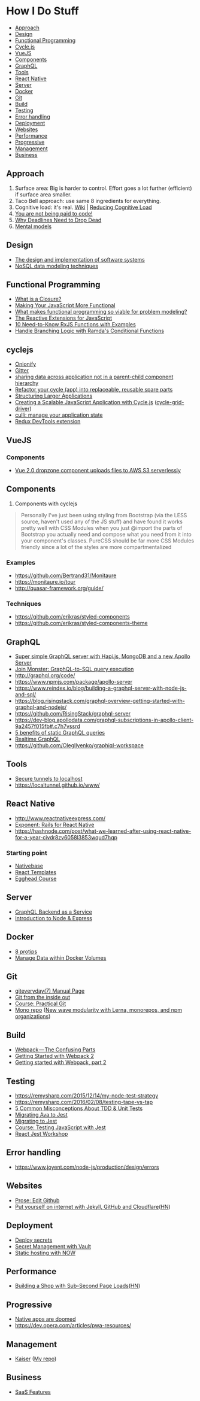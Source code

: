 # How I Do Stuff

- [Approach](#approach)
- [Design](#design)
- [Functional Programming](#functional-programming)
- [Cycle.js](#cyclejs)
- [VueJS](#vuejs)
- [Components](#components)
- [GraphQL](#graphql)
- [Tools](#tools)
- [React Native](#react-native)
- [Server](#server)
- [Docker](#docker)
- [Git](#git)
- [Build](#build)
- [Testing](#testing)
- [Error handling](#error-handling)
- [Deployment](#deployment)
- [Websites](#websites)
- [Performance](#performance)
- [Progressive](#progressive)
- [Management](#management)
- [Business](#business)


## Approach

1. Surface area: Big is harder to control. Effort goes a lot further (efficient) if surface area smaller.
2. Taco Bell approach: use same 8 ingredients for everything.
3. Cognitive load: it's real. [Wiki](https://en.wikipedia.org/wiki/Cognitive_load) | [Reducing Cognitive Load](https://blog.marvelapp.com/design-principles-reducing-cognitive-load/)
4. [You are not being paid to code!](http://bravenewgeek.com/you-are-not-paid-to-write-code/)
5. [Why Deadlines Need to Drop Dead](https://medium.com/javascript-scene/why-deadlines-need-to-drop-dead-321739ae6be1#.43nmmmhp7)
6. [Mental models](https://medium.com/@yegg/mental-models-i-find-repeatedly-useful-936f1cc405d#.6frdlkfyb)

## Design

- [The design and implementation of software systems](http://zsck.co/2016/03/31/the-design-and-implementation-of-software-systems/)
- [NoSQL data modeling techniques](https://highlyscalable.wordpress.com/2012/03/01/nosql-data-modeling-techniques/)

## Functional Programming

- [What is a Closure?](https://medium.com/javascript-scene/master-the-javascript-interview-what-is-a-closure-b2f0d2152b36#.w1dsbzj5c)
- [Making Your JavaScript More Functional](https://adam.merrifield.ca/2016/11/01/making-your-javascript-more-functional/)
- [What makes functional programming so viable for problem modeling?](https://github.com/staltz/ama/issues/4)
- [The Reactive Extensions for JavaScript](https://github.com/Reactive-Extensions/RxJS)
- [10 Need-to-Know RxJS Functions with Examples](https://www.sitepoint.com/rxjs-functions-with-examples/)
- [Handle Branching Logic with Ramda's Conditional Functions](https://egghead.io/lessons/javascript-handle-branching-logic-with-ramda-s-conditional-functions)


## cyclejs


- [Onionify](https://github.com/staltz/cycle-onionify)
- [Gitter](https://gitter.im/cyclejs/cyclejs)
- [sharing data across application not in a parent-child component hierarchy](https://github.com/staltz/cycle-onionify/issues/3#issuecomment-254655941)
- [Refactor your cycle (app) into replaceable, reusable spare parts](https://journal.artfuldev.com/stop-breaking-your-head-refactor-your-cycle-app-into-replaceable-reusable-spare-parts-now-e10affed4e7d#.j2cnyxdwk)
- [Structuring Larger Applications](https://github.com/cyclejs/cyclejs/wiki/Structuring-Larger-Applications-(Guidelines))
- [Creating a Scalable JavaScript Application with Cycle.js](https://medium.com/@domagojk/creating-a-scalable-javascript-application-with-cycle-js-589f4d4020a5#.yjfpotio0) ([cycle-grid-driver](https://github.com/domagojk/cycle-grid-driver))
- [culli: manage your application state](https://github.com/milankinen/culli)
- [Redux DevTools extension](https://github.com/zalmoxisus/redux-devtools-extension)

## VueJS

### Components

- [Vue 2.0 dropzone component uploads files to AWS S3 serverlessly](https://github.com/kfei/vue-s3-dropzone)




## Components

1. Components with cyclejs

> Personally I've just been using styling from Bootstrap (via the LESS source, haven't used any of the JS stuff) and have found it works pretty well with CSS Modules when you just @import the parts of Bootstrap you actually need and compose what you need from it into your component's classes. PureCSS should be far more CSS Modules friendly since a lot of the styles are more compartmentalized

### Examples

- https://github.com/Bertrand31/Monitaure
- https://monitaure.io/tour
- http://quasar-framework.org/guide/

### Techniques

- https://github.com/erikras/styled-components
- https://github.com/erikras/styled-components-theme




## GraphQL

- [Super simple GraphQL server with Hapi.js, MongoDB and a new Apollo Server](https://blog.callstack.io/super-simple-graphql-server-with-hapi-js-mongodb-and-a-new-apollo-server-41418ded2faf#.ym09exd3c)
- [Join Monster: GraphQL-to-SQL query execution](https://www.npmjs.com/package/join-monster)
- http://graphql.org/code/
- https://www.npmjs.com/package/apollo-server
- https://www.reindex.io/blog/building-a-graphql-server-with-node-js-and-sql/
- https://blog.risingstack.com/graphql-overview-getting-started-with-graphql-and-nodejs/
- https://github.com/RisingStack/graphql-server
- https://dev-blog.apollodata.com/graphql-subscriptions-in-apollo-client-9a2457f015fb#.c7h7vssrd
- [5 benefits of static GraphQL queries](https://dev-blog.apollodata.com/5-benefits-of-static-graphql-queries-b7fa90b0b69a#.5544984rp)
- [Realtime GraphQL](https://dev-blog.apollodata.com/graphql-subscriptions-in-apollo-client-9a2457f015fb#.iwixrdc9n)
- https://github.com/OlegIlyenko/graphiql-workspace

## Tools

- [Secure tunnels to localhost](https://ngrok.com/)
- https://localtunnel.github.io/www/


## React Native

- http://www.reactnativeexpress.com/
- [Exponent: Rails for React Native](https://www.getexponent.com/)
- https://hashnode.com/post/what-we-learned-after-using-react-native-for-a-year-civdr8zv6058l3853wqud7hqp

### Starting point

- [Nativebase](http://nativebase.io/)
- [React Templates](https://wix.github.io/react-templates/)
- [Egghead Course](https://egghead.io/courses/react-native-fundamentals)


## Server

- [GraphQL Backend as a Service](https://scaphold.io/)
- [Introduction to Node & Express](https://medium.com/javascript-scene/introduction-to-node-express-90c431f9e6fd#.y46j1oo7t)

## Docker

- [8 protips](https://nodesource.com/blog/8-protips-to-start-killing-it-when-dockerizing-node-js/)
- [Manage Data within Docker Volumes](https://egghead.io/lessons/tools-manage-data-within-docker-volumes)


## Git

- [giteveryday(7) Manual Page](https://www.kernel.org/pub/software/scm/git/docs/giteveryday.html)
- [Git from the inside out](https://codewords.recurse.com/issues/two/git-from-the-inside-out)
- [Course: Practical Git](https://egghead.io/courses/practical-git-for-everyday-professional-use)
- [Mono repo](https://github.com/lerna/lerna) ([New wave modularity with Lerna, monorepos, and npm organizations](http://www.macwright.org/2016/07/08/lerna-npm-organizations-new-wave-modularity.html))

## Build

- [Webpack — The Confusing Parts](https://medium.com/@rajaraodv/webpack-the-confusing-parts-58712f8fcad9#.y9xum0f3s)
- [Getting Started with Webpack 2](https://blog.madewithenvy.com/getting-started-with-webpack-2-ed2b86c68783#.bbrn9ppa4)
- [Getting started with Webpack, part 2](https://blog.madewithenvy.com/getting-started-with-webpack-2-ed2b86c68783#.1ucztos07)


## Testing

- https://remysharp.com/2015/12/14/my-node-test-strategy
- https://remysharp.com/2016/02/08/testing-tape-vs-tap
- [5 Common Misconceptions About TDD & Unit Tests](https://medium.com/javascript-scene/5-common-misconceptions-about-tdd-unit-tests-863d5beb3ce9#.j4omeb29u)
- [Migrating Ava to Jest](http://browniefed.com/blog/migrating-ava-to-jest/)
- [Migrating to Jest](https://medium.com/@kentcdodds/migrating-to-jest-881f75366e7e#.l3uxfuorq)
- [Course: Testing JavaScript with Jest](https://egghead.io/playlists/testing-javascript-with-jest-a36c4074)
- [React Jest Workshop](https://github.com/kentcdodds/react-jest-workshop)

## Error handling

- https://www.joyent.com/node-js/production/design/errors

## Websites

- [Prose: Edit Github](http://prose.io/#kabootit)
- [Put yourself on internet with Jekyll, GitHub and Cloudflare](http://adgllorente.com/2016/09/put-yourself-on-internet-with-jekyll-github-and-cloudflare/)([HN](https://news.ycombinator.com/item?id=12558718))


## Deployment

- [Deploy secrets](https://egghead.io/lessons/node-js-use-secrets-when-deploying-applications-with-now)
- [Secret Management with Vault](http://chairnerd.seatgeek.com/secret-management-with-vault/)
- [Static hosting with NOW](https://egghead.io/lessons/tools-deploy-static-assets-with-zeit-s-now)

## Performance

- [Building a Shop with Sub-Second Page Loads](https://medium.baqend.com/building-a-shop-with-sub-second-page-loads-lessons-learned-4bb1be3ed07#.au377wnad)([HN](https://news.ycombinator.com/item?id=12774277))

## Progressive

- [Native apps are doomed](https://medium.com/javascript-scene/native-apps-are-doomed-ac397148a2c0#.inl5qhtin)
- https://dev.opera.com/articles/pwa-resources/

## Management

- [Kaiser](https://medium.com/@pdrummond/introducing-kaiser-204dba2c26ea#.a6j0ig56u) ([My repo](https://github.com/kabootit/kaiser))


## Business

- [SaaS Features](https://www.enterpriseready.io/)
